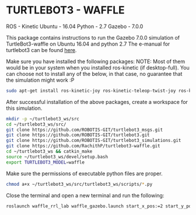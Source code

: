 
# TURTLEBOT3 - WAFFLE
ROS - Kinetic
Ubuntu - 16.04
Python - 2.7
Gazebo - 7.0.0

This package contains instructions to run the Gazebo 7.0.0 simulation of TurtleBot3-waffle on Ubuntu 16.04 and python 2.7
The e-manual for turtlebot3 can be found [here](http://emanual.robotis.com/docs/en/platform/turtlebot3/overview/).

Make sure you have installed the following packages:
NOTE: Most of them would be in your system when you installed ros-kinetic (if desktop-full). You can choose not to install any of the below, in that case, no guarantee that the simulation might work :P
```bash
sudo apt-get install ros-kinetic-joy ros-kinetic-teleop-twist-joy ros-kinetic-teleop-twist-keyboard ros-kinetic-laser-proc ros-kinetic-rgbd-launch ros-kinetic-depthimage-to-laserscan ros-kinetic-rosserial-arduino ros-kinetic-rosserial-python ros-kinetic-rosserial-server ros-kinetic-rosserial-client ros-kinetic-rosserial-msgs ros-kinetic-amcl ros-kinetic-map-server ros-kinetic-move-base ros-kinetic-urdf ros-kinetic-xacro ros-kinetic-compressed-image-transport ros-kinetic-rqt-image-view ros-kinetic-gmapping ros-kinetic-navigation ros-kinetic-interactive-markers ros-kinetic-turtlebot3-gazebo  ros-kinetic-turtlebot3-description
```

After successful installation of the above packages, create a workspace for this simulation.

```bash
mkdir -p ~/turtlebot3_ws/src
cd ~/turtlebot3_ws/src/
git clone https://github.com/ROBOTIS-GIT/turtlebot3_msgs.git
git clone https://github.com/ROBOTIS-GIT/turtlebot3.git
git clone https://github.com/ROBOTIS-GIT/turtlebot3_simulations.git
git clone https://github.com/RachithP/turtlebot3-waffle.git
cd ~/turtlebot3_ws && catkin_make
source ~/turtlebot3_ws/devel/setup.bash
export TURTLEBOT3_MODEL=waffle
```
Make sure the permissions of executable python files are proper.
```bash
chmod a+x ~/turtlebot3_ws/src/turtlebot3_ws/scripts/*.py
```

Close the terminal and open a new terminal and run the following:
```bash
roslaunch waffle_rrl_lab waffle_gazebo.launch start_x_pos:=2 start_y_pos:=1 end_x_pos:=7 end_y_pos:=7
```
